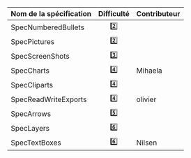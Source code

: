 | Nom de la spécification | Difficulté | Contributeur |
| ----------------------- | :--------: | ------------ |
| SpecNumberedBullets     | :two:      |              |
| SpecPictures            | :two:      |              |
| SpecScreenShots         | :three:    |              |
| SpecCharts              | :four:     | Mihaela             |
| SpecCliparts            | :four:     |              |
| SpecReadWriteExports    | :four:     | olivier |
| SpecArrows              | :five:     |              |
| SpecLayers              | :six:      |              |
| SpecTextBoxes           | :six:      |  Nilsen            |
